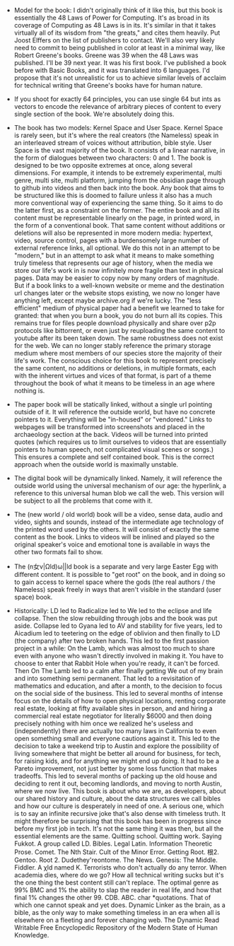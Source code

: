 
- Model for the book: I didn't originally think of it like this, but this book is essentially the 48 Laws of Power for Computing. It's as broad in its coverage of Computing as 48 Laws is in its. It's similar in that it takes virtually all of its wisdom from "the greats," and cites them heavily. Put Joost Elffers on the list of publishers to contact. We'll also very likely need to commit to being published in color at least in a minimal way, like Robert Greene's books. Greene was 39 when the 48 Laws was published. I'll be 39 next year. It was his first book. I've published a book before with Basic Books, and it was translated into 6 languages. I'd propose that it's not unrealistic for us to achieve similar levels of acclaim for technical writing that Greene's books have for human nature.

- If you shoot for exactly 64 principles, you can use single 64 but ints as vectors to encode the relevance of arbitrary pieces of content to every single section of the book. We're absolutely doing this.

- The book has two models: Kernel Space and User Space. Kernel Space is rarely seen, but it's where the real creators (the Nameless) speak in an interleaved stream of voices without attribution, bible style. User Space is the vast majority of the book. It consists of a linear narrative, in the form of dialogues between two characters: 0 and 1. The book is designed to be two opposite extremes at once, along several dimensions. For example, it intends to be extremely experimental, multi genre, multi site, multi platform, jumping from the obsidian page through to github into videos and then back into the book. Any book that aims to be structured like this is doomed to failure unless it also has a much more conventional way of experiencing the same thing. So it aims to do the latter first, as a constraint on the former. The entire book and all its content must be representable linearly on the page, in printed word, in the form of a conventional book. That same content without additions or deletions will also be represented in more modern media: hypertext, video, source control, pages with a burdensomely large number of external reference links, all optional. We do this not in an attempt to be "modern," but in an attempt to ask what it means to make something truly timeless that represents our age of history, when the media we store our life's work in is now infinitely more fragile than text in physical pages. Data may be easier to copy now by many orders of magnitude. But if a book links to a well-known website or meme and the destination url changes later or the website stops existing, we now no longer have anything left, except maybe archive.org if we're lucky. The "less efficient" medium of physical paper had a benefit we learned to take for granted: that when you burn a book, you do not burn all its copies. This remains true for files people download physically and share over p2p protocols like bittorrent, or even just by reuploading the same content to youtube after its been taken down. The same robustness does not exist for the web. We can no longer stably reference the primary storage medium where most members of our species store the majority of their life's work. The conscious choice for this book to represent precisely the same content, no additions or deletions, in multiple formats, each with the inherent virtues and vices of that format, is part of a theme throughout the book of what it means to be timeless in an age where nothing is.

- The paper book will be statically linked, without a single url pointing outside of it. It will reference the outside world, but have no concrete pointers to it. Everything will be "in-housed" or "vendored." Links to webpages will be transformed into screenshots and placed in the archaeology section at the back. Videos will be turned into printed quotes (which requires us to limit ourselves to videos that are essentially pointers to human speech, not complicated visual scenes or songs.) This ensures a complete and self contained book. This is the correct approach when the outside world is maximally unstable.

- The digital book will be dynamically linked. Namely, it will reference the outside world using the universal mechanism of our age: the hyperlink, a reference to this universal human blob we call the web. This version will be subject to all the problems that come with it. 

- The  (new world / old world) book will be a video, sense data, audio and video, sights and sounds, instead of the intermediate age technology of the printed word used by the others. It will consist of exactly the same content as the book. Links to videos will be inlined and played so the original speaker's voice and emotional tone is available in ways the other two formats fail to show.

- The (n女ν|Ωld)ω||ld book is a separate and very large Easter Egg with different content. It is possible to "get root" on the book, and in doing so to gain access to kernel space where the gods (the real authors / the Nameless) speak freely in ways that aren't visible in the standard (user space) book.

- Historically: LD led to Radicalize led to We led to the eclipse and life collapse. Then the slow rebuilding through jobs and the book was put aside. Collapse led to Gyana led to AV and stability for five years, led to Aicadium led to teetering on the edge of oblivion and then finally to LD (the company) after two broken hands. This led to the first passion project in a while: On the Lamb, which was almost too much to share even with anyone who wasn't directly involved in making it. You have to choose to enter that Rabbit Hole when you're ready, it can't be forced. Then On The Lamb led to a calm after finally getting We out of my brain and into something semi permanent. That led to a revisitation of mathematics and education, and after a month, to the decision to focus on the social side of the business. This led to several months of intense focus on the details of how to open physical locations, renting corporate real estate, looking at fifty available sites in person, and and hiring a commercial real estate negotiator for literally $6000 and then doing precisely nothing with him once we realized he's useless and (independently) there are actually too many laws in California to even open something small and everyone cautions against it. This led to the decision to take a weekend trip to Austin and explore the possibility of living somewhere that might be better all around for business, for tech, for raising kids, and for anything we might end up doing. It had to be a Pareto improvement, not just better by some loss function that makes tradeoffs. This led to several months of packing up the old house and deciding to rent it out, becoming landlords, and moving to north Austin, where we now live. This book is about who we are, as developers, about our shared history and culture, about the data structures we call bibles and how our culture is desperately in need of one. A serious one, which is to say an infinite recursive joke that's also dense with timeless truth. It might therefore be surprising that this book has been in progress since before my first job in tech. It's not the same thing it was then, but all the essential elements are the same. Quitting school. Quitting work. Saying Fukkot. A group called LD. Bibles. Legal Latin. Information Theoretic Prose. Comet. The Nth Stair. Cult of the Minor Error. Getting Root. 根2. Gentoo. Root 2. Dudethey'reontome. The News. Genesis: The Middle. Fiddler. A χld named K. Terrorists who don't actually do any terror. When academia dies, where do we go? How all technical writing sucks but it's the one thing the best content still can't replace. The optimal genre as 99% BMC and 1% the ability to slap the reader in real life, and how that final 1% changes the other 99. CDB. ABC. char \*quotations. That of which one cannot speak and yet does. Dynamic Linker as the brain, as a bible, as the only way to make something timeless in an era when all is elsewhere on a fleeting and forever changing web. The Dynamic Read Writable Free Encyclopedic Repository of the Modern State of Human Knowledge. 
